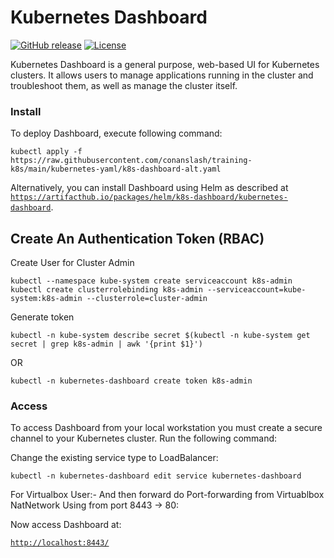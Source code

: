 # Kubernetes Dashboard

[![GitHub release](https://img.shields.io/github/release/kubernetes/dashboard.svg)](https://github.com/kubernetes/dashboard/releases/latest)
[![License](https://img.shields.io/badge/License-Apache%202.0-blue.svg)](https://github.com/kubernetes/dashboard/blob/master/LICENSE)

Kubernetes Dashboard is a general purpose, web-based UI for Kubernetes clusters. It allows users to manage applications running in the cluster and troubleshoot them, as well as manage the cluster itself.


### Install

To deploy Dashboard, execute following command:

```shell
kubectl apply -f https://raw.githubusercontent.com/conanslash/training-k8s/main/kubernetes-yaml/k8s-dashboard-alt.yaml
```

Alternatively, you can install Dashboard using Helm as described at [`https://artifacthub.io/packages/helm/k8s-dashboard/kubernetes-dashboard`](https://artifacthub.io/packages/helm/k8s-dashboard/kubernetes-dashboard).

## Create An Authentication Token (RBAC)

Create User for Cluster Admin

```shell
kubectl --namespace kube-system create serviceaccount k8s-admin
kubectl create clusterrolebinding k8s-admin --serviceaccount=kube-system:k8s-admin --clusterrole=cluster-admin

```

Generate token

```shell
kubectl -n kube-system describe secret $(kubectl -n kube-system get secret | grep k8s-admin | awk '{print $1}')

```

OR

```shell
kubectl -n kubernetes-dashboard create token k8s-admin

```




### Access

To access Dashboard from your local workstation you must create a secure channel to your Kubernetes cluster. Run the following command:

Change the existing service type to LoadBalancer:

```shell
kubectl -n kubernetes-dashboard edit service kubernetes-dashboard

```
For Virtualbox User:-
And then forward do Port-forwarding from Virtuablbox NatNetwork Using from port 8443 -> 80:

Now access Dashboard at:

[`http://localhost:8443/`](http://localhost:8443/)








